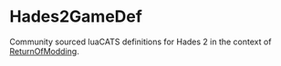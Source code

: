 # Hades2GameDef
Community sourced luaCATS definitions for Hades 2 in the context of [ReturnOfModding](https://github.com/SGG-Modding/Hell2Modding).
